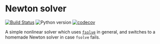 # Newton solver

[![Build Status](https://github.com/olivierverdier/newton/actions/workflows/python_package.yml/badge.svg?branch=main)](https://github.com/olivierverdier/newton/actions/workflows/python_package.yml?query=branch%3Amain)
![Python version](https://img.shields.io/badge/Python-3.9,_3.10,_3.11,_3.12-blue.svg?logo=python)
[![codecov](https://codecov.io/github/olivierverdier/newton/graph/badge.svg?token=Ea4XsTXw6A)](https://codecov.io/github/olivierverdier/newton)

A simple nonlinear solver which uses [`fsolve`](https://docs.scipy.org/doc/scipy/reference/generated/scipy.optimize.fsolve.html#fsolve) in general, and switches to a homemade Newton solver in case `fsolve` fails.
